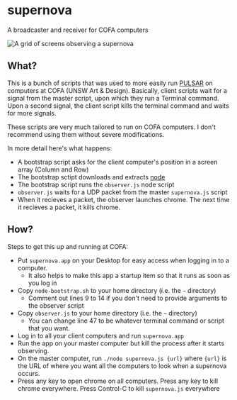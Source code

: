 # supernova
A broadcaster and receiver for COFA computers

![A grid of screens observing a supernova](http://pulsar.dermah.org/supernova.jpg)

## What?

This is a bunch of scripts that was used to more easily run [PULSAR](http://pulsar.dermah.org) on computers at COFA (UNSW Art & Design). Basically, client scripts wait for a signal from the master script, upon which they run a Terminal command. Upon a second signal, the client script kills the terminal command and waits for more signals. 

These scripts are very much tailored to run on COFA computers. I don't recommend using them without severe modifications.

In more detail here's what happens:

- A bootstrap script asks for the client computer's position in a screen array (Column and Row)
- The bootstrap sctipt downloads and extracts [node](http://nodejs.org)
- The bootstrap script runs the `observer.js` node script
- `observer.js` waits for a UDP packet from the master `supernova.js` script
- When it recieves a packet, the observer launches chrome. The next time it recieves a packet, it kills chrome. 

## How?

Steps to get this up and running at COFA:

- Put `supernova.app` on your Desktop for easy access when logging in to a computer.
  - It also helps to make this app a startup item so that it runs as soon as you log in
- Copy `node-bootstrap.sh` to your home directory (i.e. the `~` directory)
  - Comment out lines 9 to 14 if you don't need to provide arguments to the observer script
- Copy `observer.js` to your home directory (i.e. the `~` directory)
  - You can change line 47 to be whatever terminal command or script that you want. 
- Log in to all your client computers and run `supernova.app`
- Run the app on your master computer but kill the process after it starts observing. 
- On the master computer, run `./node supernova.js {url}` where `{url}` is the URL of where you want all the computers to look when a supernova occurs.
- Press any key to open chrome on all computers. Press any key to kill chrome everywhere. Press Control-C to kill `supernova.js` everywhere